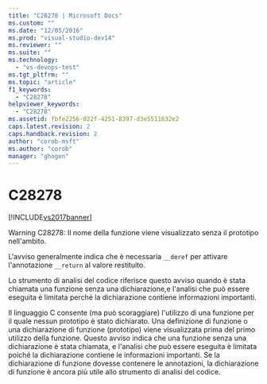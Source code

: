 ```yaml
---
title: "C28278 | Microsoft Docs"
ms.custom: ""
ms.date: "12/05/2016"
ms.prod: "visual-studio-dev14"
ms.reviewer: ""
ms.suite: ""
ms.technology: 
  - "vs-devops-test"
ms.tgt_pltfrm: ""
ms.topic: "article"
f1_keywords: 
  - "C28278"
helpviewer_keywords: 
  - "C28278"
ms.assetid: fbfe2256-022f-4251-8397-d3e5511632e2
caps.latest.revision: 2
caps.handback.revision: 2
author: "corob-msft"
ms.author: "corob"
manager: "ghogen"
---
```

# C28278
[!INCLUDE[vs2017banner](../code-quality/includes/vs2017banner.md)]

Warning C28278: Il nome della funzione viene visualizzato senza il prototipo nell'ambito.  
  
 L'avviso generalmente indica che è necessaria `__deref` per attivare l'annotazione `__return` al valore restituito.  
  
 Lo strumento di analisi del codice riferisce questo avviso quando è stata chiamata una funzione senza una dichiarazione,e l'analisi che può essere eseguita è limitata perché la dichiarazione contiene informazioni importanti.  
  
 Il linguaggio C consente \(ma può scoraggiare\) l'utilizzo di una funzione per il quale nessun prototipo è stato dichiarato.  Una definizione di funzione o una dichiarazione di funzione \(prototipo\) viene visualizzata prima del primo utilizzo della funzione.  Questo avviso indica che una funzione senza una dichiarazione è stata chiamata, e l'analisi che può essere eseguita è limitata poiché la dichiarazione contiene le informazioni importanti.  Se la dichiarazione di funzione dovesse contenere le annotazioni, la dichiarazione di funzione è ancora più utile allo strumento di analisi del codice.